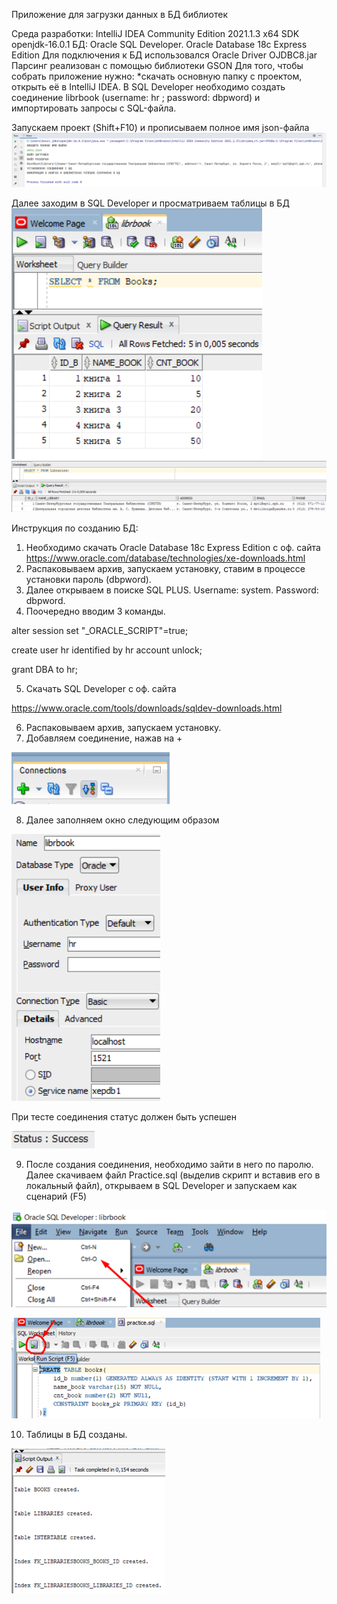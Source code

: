 Приложение для загрузки данных в БД библиотек

Среда разработки: IntelliJ IDEA Community Edition 2021.1.3 x64 
SDK openjdk-16.0.1 БД: Oracle SQL Developer. Оracle Database 18c Express Edition 
Для подключения к БД использовался Oracle Driver OJDBC8.jar Парсинг реализован с помощью библиотеки GSON
Для того, чтобы собрать приложение нужно:
*скачать основную папку с проектом, открыть её в IntelliJ IDEA. 
В SQL Developer необходимо создать соединение librbook (username: hr ; password: dbpword) и импортировать запросы с SQL-файла.

Запускаем проект (Shift+F10) и прописываем полное имя json-файла
![alt text](https://github.com/Gamid-Dibirov/ParseProject/blob/main/img1.png?raw=true)

Далее заходим в SQL Developer и просматриваем таблицы в БД  
![alt text](https://github.com/Gamid-Dibirov/ParseProject/blob/main/img2.png?raw=true)
![alt text](https://github.com/Gamid-Dibirov/ParseProject/blob/main/img3.png?raw=true)

Инструкция по созданию БД:
1.	Необходимо скачать Oracle Database 18c Express Edition с оф. сайта https://www.oracle.com/database/technologies/xe-downloads.html
2.	Распаковываем архив, запускаем установку, ставим в процессе установки пароль (dbpword).
3.	Далее открываем в поиске SQL PLUS. Username: system. Password: dbpword.
4.	Поочередно вводим 3 команды.
	
alter session set "_ORACLE_SCRIPT"=true; 

create user hr identified by hr account unlock; 

grant DBA to hr;

5.	Скачать SQL Developer с оф. сайта

https://www.oracle.com/tools/downloads/sqldev-downloads.html

6.	Распаковываем архив, запускаем установку.
7.	Добавляем соединение, нажав на +

![alt text](https://github.com/Gamid-Dibirov/ParseProject/blob/main/4.png?raw=true)

8.	Далее заполняем окно следующим образом 

![alt text](https://github.com/Gamid-Dibirov/ParseProject/blob/main/5.png?raw=true)

При тесте соединения статус должен быть успешен

![alt text](https://github.com/Gamid-Dibirov/ParseProject/blob/main/6.png?raw=true)

9.	После создания соединения, необходимо зайти в него по паролю. Далее скачиваем файл Practice.sql (выделив скрипт и вставив его в локальный файл), открываем в SQL Developer и запускаем как сценарий (F5)

![alt text](https://github.com/Gamid-Dibirov/ParseProject/blob/main/7.png?raw=true)

![alt text](https://github.com/Gamid-Dibirov/ParseProject/blob/main/8.png?raw=true)

10.	Таблицы в БД созданы.

![alt text](https://github.com/Gamid-Dibirov/ParseProject/blob/main/9.png?raw=true)
